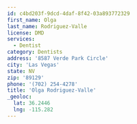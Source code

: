 ```yaml
---
id: c4bd203f-9dcd-4daf-8f42-03a893772329
first_name: Olga
last_name: Rodriguez-Valle
license: DMD
services:
  - Dentist
category: Dentists
address: '8587 Verde Park Circle'
city: 'Las Vegas'
state: NV
zip: '89129'
phone: '(702) 254-4278'
title: 'Olga Rodriguez-Valle'
_geoloc:
  lat: 36.2446
  lng: -115.282
---
```

